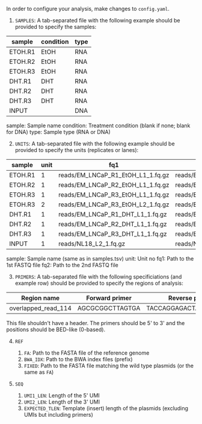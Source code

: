 In order to configure your analysis, make changes to `config.yaml`.

1. `SAMPLES`: A tab-separated file with the following example should be provided to specify the samples:

| sample  | condition | type |
|---------|-----------|------|
| ETOH.R1 | EtOH      | RNA  |
| ETOH.R2 | EtOH      | RNA  |
| ETOH.R3 | EtOH      | RNA  |
| DHT.R1  | DHT       | RNA  |
| DHT.R2  | DHT       | RNA  |
| DHT.R3  | DHT       | RNA  |
| INPUT   |           | DNA  |

sample: Sample name
condition: Treatment condition (blank if none; blank for DNA)
type: Sample type (RNA or DNA)

2. `UNITS`: A tab-separated file with the following example should be provided to specify the units (replicates or lanes):

| sample  | unit | fq1                               | fq2                               |
|---------|------|-----------------------------------|-----------------------------------|
| ETOH.R1 | 1    | reads/EM_LNCaP_R1_EtOH_L1_1.fq.gz | reads/EM_LNCaP_R1_EtOH_L1_2.fq.gz |
| ETOH.R2 | 1    | reads/EM_LNCaP_R2_EtOH_L1_1.fq.gz | reads/EM_LNCaP_R2_EtOH_L1_2.fq.gz |
| ETOH.R3 | 1    | reads/EM_LNCaP_R3_EtOH_L1_1.fq.gz | reads/EM_LNCaP_R3_EtOH_L1_2.fq.gz |
| ETOH.R3 | 2    | reads/EM_LNCaP_R3_EtOH_L2_1.fq.gz | reads/EM_LNCaP_R3_EtOH_L2_2.fq.gz |
| DHT.R1  | 1    | reads/EM_LNCaP_R1_DHT_L1_1.fq.gz  | reads/EM_LNCaP_R1_DHT_L1_2.fq.gz  |
| DHT.R2  | 1    | reads/EM_LNCaP_R2_DHT_L1_1.fq.gz  | reads/EM_LNCaP_R2_DHT_L1_2.fq.gz  |
| DHT.R3  | 1    | reads/EM_LNCaP_R3_DHT_L1_1.fq.gz  | reads/EM_LNCaP_R3_DHT_L1_2.fq.gz  |
| INPUT   | 1    | reads/NL18_L2_1.fq.gz             | reads/NL18_L2_2.fq.gz             |

sample: Sample name (same as in samples.tsv)
unit: Unit no
fq1: Path to the 1st FASTQ file
fq2: Path to the 2nd FASTQ file

3. `PRIMERS`: A tab-separated file with the following specificiations (and example row) should be provided to specify the regions of analysis:

| Region name         | Forward primer  | Reverse primer         | Chromosome | Start   | End     |
|---------------------|-----------------|------------------------|------------|---------|---------|
| overlapped_read_114 | AGCGCGGCTTAGTGA | TACCAGGAGACTATTTCCAACA | chr8       | 6456903 | 6457213 |

This file shouldn't have a header. The primers should be 5' to 3' and the positions should be BED-like (0-based).

4. `REF`
   1. `FA`: Path to the FASTA file of the reference genome
   2. `BWA_IDX`: Path to the BWA index files (prefix)
   3. `FIXED`: Path to the FASTA file matching the wild type plasmids (or the same as `FA`)

5. `SEQ`
   1. `UMI1_LEN`: Length of the 5' UMI
   2. `UMI2_LEN`: Length of the 3' UMI
   3. `EXPECTED_TLEN`: Template (insert) length of the plasmids (excluding UMIs but including primers)